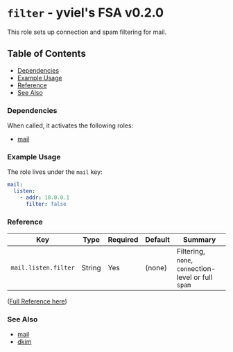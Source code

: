 # `filter` - yviel's FSA v0.2.0
This role sets up connection and spam filtering for mail.

## Table of Contents
 - [Dependencies](#dependencies)
 - [Example Usage](#example-usage)
 - [Reference](#reference)
 - [See Also](#see-also)

### Dependencies
When called, it activates the following roles:
 - [mail](../mail)

### Example Usage
The role lives under the `mail` key:

```yaml
mail:
  listen:
    - addr: 10.0.0.1
      filter: false
```

### Reference
|Key|Type|Required|Default|Summary|
|--|--|--|--|--|
|`mail.listen.filter`|String|Yes|(none)|Filtering, `none`, `conn`ection-level or full `spam`|

([Full Reference here](docs/REFERENCE.md))

### See Also
 - [mail](../mail/)
 - [dkim](../dkim/)
